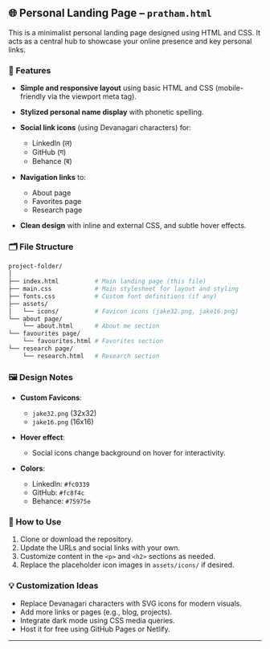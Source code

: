 ## 🌐 Personal Landing Page – `pratham.html`

This is a minimalist personal landing page designed using HTML and CSS. It acts as a central hub to showcase your online presence and key personal links.

### 🔧 Features

* **Simple and responsive layout** using basic HTML and CSS (mobile-friendly via the viewport meta tag).
* **Stylized personal name display** with phonetic spelling.
* **Social link icons** (using Devanagari characters) for:

  * LinkedIn (ल)
  * GitHub (ग)
  * Behance (ब)
* **Navigation links** to:

  * About page
  * Favorites page
  * Research page
* **Clean design** with inline and external CSS, and subtle hover effects.

### 🗂️ File Structure

```bash
project-folder/
│
├── index.html          # Main landing page (this file)
├── main.css            # Main stylesheet for layout and styling
├── fonts.css           # Custom font definitions (if any)
├── assets/
│   └── icons/          # Favicon icons (jake32.png, jake16.png)
└── about page/
    └── about.html      # About me section
└── favourites page/
    └── favourites.html # Favorites section
└── research page/
    └── research.html   # Research section
```

### 🖼️ Design Notes

* **Custom Favicons**:

  * `jake32.png` (32x32)
  * `jake16.png` (16x16)
* **Hover effect**:

  * Social icons change background on hover for interactivity.
* **Colors**:

  * LinkedIn: `#fc0339`
  * GitHub: `#fc8f4c`
  * Behance: `#75975e`

### 📌 How to Use

1. Clone or download the repository.
2. Update the URLs and social links with your own.
3. Customize content in the `<p>` and `<h2>` sections as needed.
4. Replace the placeholder icon images in `assets/icons/` if desired.

### 💡 Customization Ideas

* Replace Devanagari characters with SVG icons for modern visuals.
* Add more links or pages (e.g., blog, projects).
* Integrate dark mode using CSS media queries.
* Host it for free using GitHub Pages or Netlify.

---


